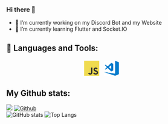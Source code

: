 ### Hi there 👋

- 🔭 I’m currently working on my Discord Bot and my Website
- 🌱 I’m currently learning Flutter and Socket.IO

## 🧰 Languages and Tools:
<p align="center">
<img src="https://raw.githubusercontent.com/github/explore/80688e429a7d4ef2fca1e82350fe8e3517d3494d/topics/javascript/javascript.png" alt="Javascript" height="40" style="vertical-align:top; margin:4px">
<img src="https://raw.githubusercontent.com/github/explore/80688e429a7d4ef2fca1e82350fe8e3517d3494d/topics/visual-studio-code/visual-studio-code.png" alt="VS Code" height="40" style="vertical-align:top; margin:4px">
</p>

## My Github stats:
![](https://visitor-badge.laobi.icu/badge?page_id=Dominic-ktz)
[![Github](https://img.shields.io/github/followers/CharalambosIoannou?label=Follow&style=social)](https://github.com/Dominic-ktz)
<br>
![GitHub stats](https://github-readme-stats.vercel.app/api?username=Dominic-ktz&show_icons=true&theme=tokyonight)
![Top Langs](https://github-readme-stats.vercel.app/api/top-langs/?username=Dominic-ktz&theme=tokyonight)
